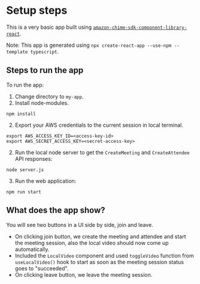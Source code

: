 # Setup steps

This is a very basic app built using [`amazon-chime-sdk-component-library-react`](https://github.com/aws/amazon-chime-sdk-component-library-react).

Note: This app is generated using `npx create-react-app --use-npm --template typescript`.

## Steps to run the app
To run the app:

1. Change directory to `my-app`.
2. Install node-modules.
```
npm install
```
2. Export your AWS credentials to the current session in local terminal.
```
export AWS_ACCESS_KEY_ID=<access-key-id>
export AWS_SECRET_ACCESS_KEY=<secret-access-key>
```
2. Run the local node server to get the `CreateMeeting` and `CreateAttendee` API responses:
```
node server.js
```
3. Run the web application:
```
npm run start
```

## What does the app show?
You will see two buttons in a UI side by side, join and leave.

- On clicking join button, we create the meeting and attendee and start the meeting session, also the local video should now come up automatically.
- Included the `LocalVideo` component and used `toggleVideo` function from `useLocalVideo()` hook to start as soon as the meeting session status goes to "succeeded".
- On clicking leave button, we leave the meeting session.